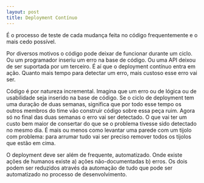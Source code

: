 ```yaml
---
layout: post
title: Deployment Contínuo
---
```


É o processo de teste de cada mudança feita no código frequentemente e o mais cedo possível.

Por diversos motivos o código pode deixar de funcionar durante um ciclo. Ou um programador inseriu um erro na base de código. Ou uma API deixou de ser suportada por um terceiro. É aí que o deployment contínuo entra em ação. Quanto mais tempo para detectar um erro, mais custoso esse erro vai ser.

Código é por natureza incremental. Imagina que um erro ou de lógica ou de usabilidade seja inserido na base de código. Se o ciclo de deployment tem uma duração de duas semanas, significa que por todo esse tempo os outros membros do time vão construir código sobre essa peça ruim. Agora só no final das duas semanas o erro vai ser detectado. O que vai ter um custo bem maior de consertar do que se o problema tivesse sido detectado no mesmo dia. É mais ou menos como levantar uma parede com um tijolo com problema: para arrumar tudo vai ser preciso remover todos os tijolos que estão em cima.

O deployment deve ser além de frequente, automatizado. Onde existe ações de humanos existe a) ações não-documentadas b) erros. Os dois podem ser reduzidos através da automação de tudo que pode ser automatizado no processo de desenvolvimento. 
